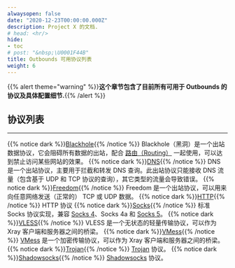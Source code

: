 ```yaml
---
alwaysopen: false
date: "2020-12-23T00:00:00.000Z"
description: Project X 的文档.
# head: <hr/>
hide:
- toc
# post: "&nbsp;\U0001F44B"
title: Outbounds 可用协议列表
weight: 6
---
```


{{% alert theme="warning" %}}**这个章节包含了目前所有可用于 Outbounds 的协议及具体配置细节.**{{% /alert %}}

## 协议列表
---
{{% notice dark %}}[Blackhole](./blackhole){{% /notice %}}
Blackhole（黑洞）是一个出站数据协议，它会阻碍所有数据的出站，配合 [路由（Routing）](../routing) 一起使用，可以达到禁止访问某些网站的效果。
{{% notice dark %}}[DNS](./dns){{% /notice %}}
DNS 是一个出站协议，主要用于拦截和转发 DNS 查询。此出站协议只能接收 DNS 流量（包含基于 UDP 和 TCP 协议的查询），其它类型的流量会导致错误。
{{% notice dark %}}[Freedom](./freedom){{% /notice %}}
Freedom 是一个出站协议，可以用来向任意网络发送（正常的） TCP 或 UDP 数据。
{{% notice dark %}}[HTTP](./http){{% /notice %}}
HTTP 协议
{{% notice dark %}}[Socks](./socks){{% /notice %}}
标准 Socks 协议实现，兼容 [Socks 4](http://ftp.icm.edu.pl/packages/socks/socks4/SOCKS4.protocol)、Socks 4a 和 [Socks 5](http://ftp.icm.edu.pl/packages/socks/socks4/SOCKS4.protocol)。
{{% notice dark %}}[VLESS](./vless){{% /notice %}}
VLESS 是一个无状态的轻量传输协议，可以作为 Xray 客户端和服务器之间的桥梁。
{{% notice dark %}}[VMess](./vmess){{% /notice %}}
[VMess](../../develop/protocols/vmess) 是一个加密传输协议，可以作为 Xray 客户端和服务器之间的桥梁。
{{% notice dark %}}[Trojan](./trojan){{% /notice %}}
[Trojan](https://trojan-gfw.github.io/trojan/protocol) 协议。
{{% notice dark %}}[Shadowsocks](./shadowsocks){{% /notice %}}
[Shadowsocks](https://zh.wikipedia.org/wiki/Shadowsocks) 协议。
